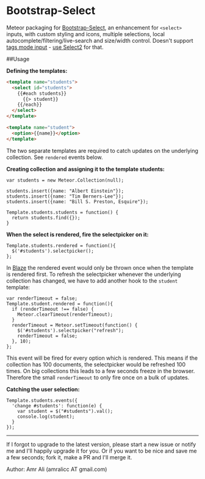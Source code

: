 Bootstrap-Select
================

Meteor packaging for [Bootstrap-Select](http://silviomoreto.github.io/bootstrap-select/), an enhancement for `<select>` inputs, with custom styling and icons, multiple selections, local autocomplete/filtering/live-search and size/width control. Doesn't support [tags mode input](https://github.com/silviomoreto/bootstrap-select/issues/565) - [use Select2](https://github.com/TimSchlechter/bootstrap-tagsinput/issues/123) for that.

##Usage

**Defining the templates:**
```HTML
<template name="students">
  <select id="students">
    {{#each students}}
      {{> student}}
    {{/each}}
  </select>
</template>
          
<template name="student">
  <option>{{name}}</option>
</template>
```
The two separate templates are required to catch updates on the underlying collection. See `rendered` events below.


**Creating collection and assigning it to the template students:**
```JS
var students = new Meteor.Collection(null);

students.insert({name: "Albert Einstein"});
students.insert({name: "Tim Berners-Lee"});
students.insert({name: "Bill S. Preston, Esquire"});

Template.students.students = function() {
  return students.find({});
}
```

**When the select is rendered, fire the selectpicker on it:**

```JS
Template.students.rendered = function(){
  $('#students').selectpicker();
};
```
In [Blaze](https://github.com/meteor/meteor/wiki/Using-Blaze) the rendered event would only be thrown once when the template is rendered first. To refresh the selectpicker whenever the underlying collection has changed, we have to add another hook to the `student` template:

```JS
var renderTimeout = false;
Template.student.rendered = function(){
  if (renderTimeout !== false) {
    Meteor.clearTimeout(renderTimeout);
  }
  renderTimeout = Meteor.setTimeout(function() {
    $('#students').selectpicker("refresh");
    renderTimeout = false;
  }, 10);
};
```
This event will be fired for every option which is rendered. This means if the collection has 100 documents, the selectpicker would be refreshed 100 times. On big collections this leads to a few seconds freeze in the browser. Therefore the small `renderTimeout` to only fire once on a bulk of updates.

**Catching the user selection:**

```JS
Template.students.events({
  'change #students': function(e) {
    var student = $("#students").val();
    console.log(student);
  }
});
```
---

If I forgot to upgrade to the latest version, please start a new issue
or notify me and I'll happily upgrade it for you. Or if you want
to be nice and save me a few seconds; fork it, make a PR and I'll merge it.

Author: Amr Ali (amralicc AT gmail.com)

